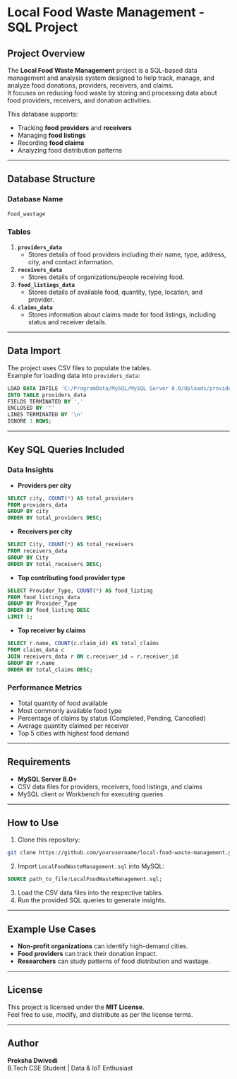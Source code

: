 # Local Food Waste Management - SQL Project

## Project Overview
The **Local Food Waste Management** project is a SQL-based data management and analysis system designed to help track, manage, and analyze food donations, providers, receivers, and claims.  
It focuses on reducing food waste by storing and processing data about food providers, receivers, and donation activities.

This database supports:
- Tracking **food providers** and **receivers**
- Managing **food listings**
- Recording **food claims**
- Analyzing food distribution patterns

---

## Database Structure

### **Database Name**
`Food_wastage`

### **Tables**
1. **`providers_data`**
   - Stores details of food providers including their name, type, address, city, and contact information.
2. **`receivers_data`**
   - Stores details of organizations/people receiving food.
3. **`food_listings_data`**
   - Stores details of available food, quantity, type, location, and provider.
4. **`claims_data`**
   - Stores information about claims made for food listings, including status and receiver details.

---

## Data Import
The project uses CSV files to populate the tables.  
Example for loading data into `providers_data`:
```sql
LOAD DATA INFILE 'C:/ProgramData/MySQL/MySQL Server 8.0/Uploads/providers_data.csv'
INTO TABLE providers_data
FIELDS TERMINATED BY ','
ENCLOSED BY '"'
LINES TERMINATED BY '\n'
IGNORE 1 ROWS;
```

---

## Key SQL Queries Included

### Data Insights
- **Providers per city**
```sql
SELECT city, COUNT(*) AS total_providers
FROM providers_data
GROUP BY city
ORDER BY total_providers DESC;
```
- **Receivers per city**
```sql
SELECT City, COUNT(*) AS total_receivers
FROM receivers_data
GROUP BY City
ORDER BY total_receivers DESC;
```
- **Top contributing food provider type**
```sql
SELECT Provider_Type, COUNT(*) AS food_listing
FROM food_listings_data
GROUP BY Provider_Type
ORDER BY food_listing DESC
LIMIT 1;
```
- **Top receiver by claims**
```sql
SELECT r.name, COUNT(c.claim_id) AS total_claims
FROM claims_data c
JOIN receivers_data r ON c.receiver_id = r.receiver_id
GROUP BY r.name
ORDER BY total_claims DESC;
```

### Performance Metrics
- Total quantity of food available  
- Most commonly available food type  
- Percentage of claims by status (Completed, Pending, Cancelled)  
- Average quantity claimed per receiver  
- Top 5 cities with highest food demand  

---

## Requirements
- **MySQL Server 8.0+**
- CSV data files for providers, receivers, food listings, and claims
- MySQL client or Workbench for executing queries

---

## How to Use
1. Clone this repository:
```bash
git clone https://github.com/yourusername/local-food-waste-management.git
```
2. Import `LocalFoodWasteManagement.sql` into MySQL:
```sql
SOURCE path_to_file/LocalFoodWasteManagement.sql;
```
3. Load the CSV data files into the respective tables.
4. Run the provided SQL queries to generate insights.

---

## Example Use Cases
- **Non-profit organizations** can identify high-demand cities.
- **Food providers** can track their donation impact.
- **Researchers** can study patterns of food distribution and wastage.

---

## License
This project is licensed under the **MIT License**.  
Feel free to use, modify, and distribute as per the license terms.

---

## Author
**Preksha Dwivedi**  
B.Tech CSE Student | Data & IoT Enthusiast
